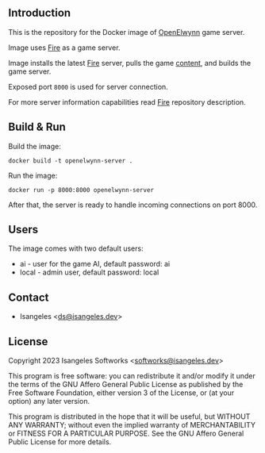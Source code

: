 ## Introduction
This is the repository for the Docker image of [OpenElwynn](https://github.com/isangeles-softworks/openelwynn) game server.

Image uses [Fire](https://github.com/isangeles/fire) as a game server.

Image installs the latest [Fire](https://github.com/isangeles/fire) server, pulls the game [content](https://github.com/isangeles/elwynn), and builds the game server.

Exposed port `8000` is used for server connection.

For more server information capabilities read [Fire](https://github.com/isangeles/fire) repository description.
## Build & Run
Build the image:
```
docker build -t openelwynn-server .
```
Run the image:
```
docker run -p 8000:8000 openelwynn-server
```
After that, the server is ready to handle incoming connections on port 8000.
## Users
The image comes with two default users:

* ai - user for the game AI, default password: ai
* local - admin user, default password: local
## Contact
* Isangeles <<ds@isangeles.dev>>

## License
Copyright 2023 Isangeles Softworks <<softworks@isangeles.dev>>

This program is free software: you can redistribute it and/or modify
it under the terms of the GNU Affero General Public License as published by
the Free Software Foundation, either version 3 of the License, or
(at your option) any later version.

This program is distributed in the hope that it will be useful,
but WITHOUT ANY WARRANTY; without even the implied warranty of
MERCHANTABILITY or FITNESS FOR A PARTICULAR PURPOSE.  See the
GNU Affero General Public License for more details.
